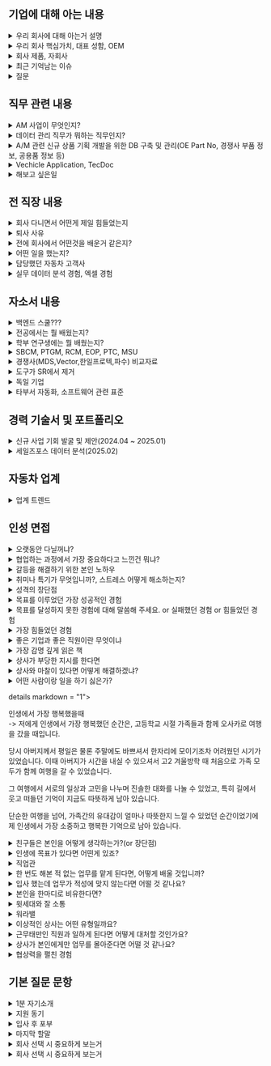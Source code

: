 ## 기업에 대해 아는 내용

<details markdown = "1">
<summary>우리 회사에 대해 아는거 설명</summary>
CTR은 누구나 안전한 모빌리티 라이프를 누릴 수 있도록 핵심 제품과 서비스를 제공하는 글로벌 자동차 부품 기업입니다.<br>
핵심 제품인 볼조인트를 비롯해 현가, 구동, 조향 분야의 부품을 생산하고 있으며, 현재 국내뿐 아니라 해외에도 9개의 법인을 운영하며 글로벌 네트워크를 구축하고 있습니다<br>
특히 OE와 애프터마켓 두 분야를 동시에 운영해 균형 있는 성장을 이어가고 있습니다. OE에서는 글로벌 완성차 업체에 부품을 공급하며 품질 경쟁력을 인정받고 있고, <br>
AM에서는 러시아를 비롯한 북미, 동남아 시장에서 강력한 유통망을 기반으로 안정적인 매출을 확보하고 있습니다.<br>
또한 적극적인 R&D를 통해 친환경 모빌리티 분야에서도 CTR의 경량화 부품 사용이 확대되고 있고, <br>
모빌리티 사업을 넘어 스마트팩토리, 로봇 자동화 플랫폼, 신재생 에너지 사업까지 영역을 넓혀가고 있는  미래지향적인 기업이라고 생각합니다.”<br>
</details>

<details markdown = "1">
<summary>우리 회사 핵심가치, 대표 성함, OEM</summary>
구성원들은 도신책존(도전, 신뢰, 책임감, 존중)이라는 핵심가치 기반 행동<br>
이동옥, 이호영 대표이사<br>
CTR(Central to your safe mobility)<br>
HKMC나 GM, Ford 그룹, 스텔란티스(피아트, 지프)
</details>

<details markdown = "1">
<summary>회사 제품, 자회사</summary>
서스팬션(바퀴,차체 연결 통한 승차감) 쪽에는 볼 조인트(휠의 현가 및 조향 원활), 로워 컨트롤 암(서스팬션 아래 장착)<br>
스티어링(핸들로 조향) 쪽에는 아우터 타이 로드(스티어링 기어로 부터 입력되는 조항력을 타이어로 전달)<br>
브레이크 쪽에는 마스터 실린더 바디(페달에 입력된 하중을 압력으로 변환)<br>
그리고 파워 트레인 쪽 제품도 판매하며 차랑의 주행 안전성과 직결된 부분에서 경쟁력을 갖춤<br>
</details>

<details markdown = "1">
<summary>최근 기억남는 이슈</summary>
중국 장가항시 관계자 분들이 CTR 창원 공장 방문해서 경제 협력 관련 미팅<br>
2023년 품질 실적 기준 고객 불량 건수 0건을 기록하며, 품질 관리의 모범 서례로 perfect quailty 2024 상을 받음.<br>
-> NexTeer(넥스티어) 조향과 자율주행쪽으로 CTR이 납품하는 업체  
</details>

<details markdown = "1">
<summary>질문</summary>
데이터를 관리하는데 있어 엑셀 말고도 추가로 잘 다뤄야 할 프로그램이 무엇일지?<br>
실제로 업무를 진행해보셨을때 어떤 능력을 갖춘 직원이 들어왓으면 좋겠다고 생각하셨을지?<br>
</details>


## 직무 관련 내용

<details markdown = "1">
<summary>AM 사업이 무엇인지?</summary>
AM은 OEM(완성차용 순정)이나 OES(순정부품 공급사)를 거치지 않고, 부품 유통업체·정비소·온라인몰 등에 CTR 자체 브랜드로 직접 부품을 공급하는 사업으로 알고 있습니다.<br>
보증 기간이 지난 차량의 고객들은 합리적인 가격과 충분한 품질을 갖춘 부품을 원하기 때문에, <br>
CTR의 애프터마켓 부품은 순정부품 대비 가격 경쟁력을 가지면서도 글로벌 OE 납품 경험을 바탕으로 품질 신뢰성을 확보하고 있다는 점이 강점이라고 생각합니다<br>
</details>
  
<details markdown = "1">
<summary>데이터 관리 직무가 뭐하는 직무인지?</summary>
제가 이해하기로 데이터 관리 직무는 AM 사업의 신제품을 발굴하기 위해, OE와 경쟁사 부품 정보를 기준으로 데이터베이스를 구축 및 관리하는 역할로 알고 있습니다.<br>
이때 단순히 데이터를 정리하는 것을 넘어서, 시장 트렌드 분석과 샘플 검증, 내부 승인 과정을 통해 실제로 제품이 출시될 수 있도록 기획부터 운영까지 연결하는 포지션으로 알고 있습니다.<br>
</details>

<details markdown = "1">
<summary>A/M 관련 신규 상품 기획 개발을 위한 DB 구축 및 관리(OE Part No, 경쟁사 부품 정보, 공용품 정보 등)</summary>
OE Part No : 완성차 제조사가 자기네 차량 부품마다 부여한 고유 번호<br>
-> CTR이나 다른 AM 회사는 이 번호를 기준으로 자기 제품 매칭<br>
-> 정비소/유통사가 어떤 차에 맞고, 어떤 순정 부품 대신할 수 있는지 쉽게 파악 가능<br>
<br>
경쟁사 부품 정보 : AM 시장엔 수많은 경쟁사<br>
-> 그 회사 부품에도 Part No, 규격, 가격, 적용 차종 저보가 있음.<br>
-> ex) OE 번호 54321 : CTR 번호 67890 : A사의 번호 12345<br>
<br>
공용품 정보 : 여러 차종에서 함께 쓰이거나, 대체 가능한 부품 관계 정리<br>
</details>

<details markdown = "1">
<summary>Vechicle Application, TecDoc</summary>
1. 이 부품이 어떤 차종에 맞는지<br>
-> 연식, 제조사, 차종, 엔진 형식<br>
<br>
2. 유럽에서 가장 많이 쓰이는 애프터마켓 부품 DB/카탈로그 시스템<br>
-> 업체들이 이 DB에 검색해 이 차량에 어떤 CTR 부품이 맞는지 확인<br>
</details>


<details markdown = "1">
<summary>해보고 싶은일</summary>
OE 번호와 CTR 번호를 매칭하고, 적용차종 데이터를 관리하는 과정에 좀더 깊게 참여해보고 싶습니다.<br>
AM 사업에서 데이터의 정확도가 곧 고객의 신뢰와 직결될 수 있기에, 비효율적이거나 비정확한 프로세스를 개선하거나,
꼼꼼하게 DB를 다루어 보고 싶습니다.<br>
그리고 시장 조사나 경쟁사 제품 분석에도 참여해서, CTR 만의 차별화된 신규 품목을 제안할 수 있는 통찰을 쌓고 싶습니다.<br>
</details>

## 전 직장 내용

<details markdown = "1">
<summary>회사 다니면서 어떤게 제일 힘들었는지</summary>
가장 힘들었던 순간은, 많은 노력을 기울였던 사업이 최종적으로 성사되지 않았을 때였습니다. 특히 해외 사업을 메이킹하는 과정에서, 야근이 잦은 부서까지 설득해가며 회의를 조율하고 함께 제안을 준비했지만, 결과적으로 수주로 이어지지 못했습니다. 주변에서는 “사업은 원래 그럴 수 있다”라고 위로해 주셨지만, 함께 고생했던 분들께 미안한 마음이 커서 가장 힘들었던 경험으로 남았습니다.<br>
</details>

<details markdown = "1">
<summary>퇴사 사유</summary>
“이전 회사에서는 주로 소프트웨어를 검증하는 도구를 영업했었는데, 저희 도구가 주로 현대차라는 한 OEM의 요구가 있을 때만 한정적으로 구매가 이루어졌습니다. 그래서 특정 고객사 중심으로만 사업이 이루어졌고, 여러 부서와 사람들을 설득하고 만나는 것이 좋아 영업으로 커리어를 시작했지만, 기술적으로 배우고 업무에 적용할 수 있는 내용이 현대차 내부 표준 외에는 다소 제한적이라는 아쉬움이 있었습니다.”<br>
그래서 여러 산업군과 고객에게 제안할 수 있는 제품을 다루고 싶었고, 특히 자동차 부품처럼 실제 완성차에 적용되어 글로벌 시장까지 연결되는 분야에 늦기 전에 도전해보고 싶었습니다.<br>
그리고 개인적으로는 경상권에 정착해서 살고 싶다는 희망도 있습니다.<br>
</details>

<details markdown = "1">
<summary>전에 회사에서 어떤것을 배운거 같은지?</summary>
먼저, 영업에서 매출을 만들기 위해서는 고객을 설득하는 것만큼이나 **내부 영업**이 중요하다는 것을 배웠습니다. 여러 부서의 협업과 지원 없이는 고객이 원하는 제안이나 빠른 대응을 하기 어렵기 때문에, 내부에서 공감대를 형성하고 협조를 이끌어내는 과정이 얼마나 중요한지 깨달았습니다.<br>
또한 고객사의 상황이나 이슈를 자료만으로 추측하기보다는, 직접 방문해 미팅을 통해 대화하면서 니즈를 구체적으로 확인하는 것이 훨씬 정확하다는 점도 배웠습니다. 실제로 현장에서 고객분들과 이야기를 나누면서 생각지 못했던 요구사항이나 우선순위를 파악할 수 있었고, 이를 통해 더 신뢰감 있는 제안을 할 수 있었습니다.<br>
</details>

<details markdown = "1">
<summary>어떤 일을 했는지?</summary>
“저는 현대차에 소프트웨어를 납품할 때, 해당 소프트웨어가 ISO 규격이나 현대차 내부 표준에 적합하게 작성되었는지를 확인하고, 필요 시 이를 수정할 수 있도록 지원하는 검증 도구 영업을 담당했습니다. 또, 검증 도구 외에도 용역 형태로 소프트웨어를 개발·검증하는 기술용역 사업을 수주하기도 했습니다. 이와 함께 고객사에서 발생한 클레임을 대응하고, 이를 근거로 R&D 부서를 설득하여 기술 개발 방향을 제안하는 역할도 맡았습니다. 마지막으로 영업 데이터를 취합·분석하여 향후 영업 전략을 수립하는 업무까지 수행했습니다.”<br>
</details>

<details markdown = "1">
<summary>담당했던 자동차 고객사</summary>
국내 기업으로는 주로 한온시스템, 에스엘, 인팩일렉스, 자화전자, SNT모티브, 유라코퍼도 가끔 담당했었다.<br>
해외 기업으로는 브로제라는 기업 담당<br>
<br>
한온시스템이랑은 고급 차량에 대한 HVAC 선행 연구 및 검증 관련 업무<br>
에스엘은 해드 램프랑 BMS 관련해서 선행 연구 및 검증<br>
인팩일렉스 도어 핸들러 쪽 제어기 검증 사업 진행<br>
자화전자는 마사지 시트 관련한 제어기 검증 사업 진행<br>
SNT모티브는 일렉트릭 오일 펌프쪽 SW 개발 및 검증 사업 진행했다<br>
유라코퍼는 VCMS라고 충전제어시스템에 대한 SW 개발 검증 사업 진행(판교)<br>
</details>

<details markdown = "1">
<summary>실무 데이터 분석 경험, 엑셀 경험</summary>
“실무에서는 영업 데이터를 취합할 때 주로 SUM이나 AVERAGE 같은 기본 함수로 합계를 내거나, 필터 기능을 활용해 필요한 데이터를 추출하는 정도로 사용했습니다. 
데이터 갯수나 칼럼이 너무 많을때나, 항목별로 비교 분석할 때 피벗 테이블을 활용해 데이터를 정리하기도 했습니다.”<br>
-> 피벗 삽입, 칼럼에 데이터들을 필터, 열, 행,값으로 넣어서 원하는 값 취합. 그룹을 어떻게 잘 짓냐가 중요함<br>
<br>
학부 당시에는 MySQL이라는 DB를 관리하는 프로그램과 R이라는 프로그램을 통해서 데이터를 관리하거나 분석했었다<br>
달러 표시는 절댓값<br>
VLOOKUP 함수는 특정 값을 기반으로 원하는 값을 찾아올때 사용했던거 같다.<br>
</details>

## 자소서 내용

<details markdown = "1">
<summary>백엔드 스쿨???</summary>
대학 시절 프로그래밍을 접하며 IT 분야에 흥미를 느껴 정보처리기사 자격증을 취득했고, 개발 경험도 쌓았습니다. 이를 기반으로 다양한 사람들과 소통하며 사업을 이끌어가는 **PM(프로젝트 매니저)** 역할을 목표로 삼았습니다.
<br>
그런데 전에 근무했던 회사에서 IT 영업 직무를 접하게 되었고, PM에 비해 영업직군이 오히려 고객과 직접 만나 기술적 이해를 바탕으로 제안하고, 주도적으로 성과를 만들어내는 과정에서 더 큰 성취감을 느낄 수 있다고 판단했습니다.<br>
<br>
학부 연구생때 여러 사람 대하고 -> 제가 관련 지식이 많은 IT 쪽이라 생각해서 프로젝트 매니저라는 직무로 시작할려했다 -> 이때 개발 경험 또한 필요해서 시작함<br>
이때 PM이라는 직무가 실무 개발 5년 이상을 선호하는 경우가 많아 취업이 힘들기도 했고, 오히려 여러 사람을 상대하는 것이 메인 업무지만 주도적으로 성과도 낼 수 있다는 점 매력<br>
</details>

<details markdown = "1">
<summary>전공에서는 뭘 배웠는지?</summary>
주로 인공위성에서 나온 데이터를 어떻게 처리하고 활용할지?<br>
<br>
예를들어 20년간의 위성 데이터를 취합해서 어떠한 지형을 띈 곳에서 산사태나 홍수가 발생할 확률이 높은지나?<br>
미세먼지 근원이 어디서 부터 시작되고 어느 농도와 방향으로 흘러가는지 파악해보고<br>
</details>

<details markdown = "1">
<summary>학부 연구생에는 뭘 배웠는지?</summary>
학부 연구생때는 위성 에서 나온 데이터가 정확한지를 검증하기 위해 지상에서 장비를 통해 데이터를 측정하고 이산화질소, 이산화황 농도를 산출하는 일을 햇었다.<br>
-> 장비 FWHM이라는 해상도가 1.0이 되어야 함. 그때는 해상도가 2.0이 넘어가는 상황. 하지만 연구사는 원하기에 불가능하다는 것을 객관적인 자료로 증명할 필요<br>
</details>

<details markdown = "1">
<summary>SBCM, PTGM, RCM, EOP, PTC, MSU</summary>
SBCM : 차량의 바디 부분을 통합 제어하는 모듈 <br>
PTGM : 전동식 파워 트렁크나 테일게이트를 제어<br>
RCM : 냉매 제어 모듈<br>
EOP : 전동식 오일 펌프, 전동 모터로 오일 순환<br>
PTC : 히터 제어기. 친환경 차에서 엔진 열 대신 전기로 실내 난방<br>
MSU : 마사지 시트 유닛<br>
</details>


<details markdown = "1">
<summary>경쟁사(MDS,Vector,한일프로텍,파수) 비교자료</summary>
상황을 간단히 말씀드리면, 고객사에서는 내부 구매 검토를 위해 저희 제품과  주요 경쟁사 제품 전체에 대한 비교 자료를 요청했지만, 당시 회사에는 개별 제품 간의 일부 비교 자료만 존재했습니다. 예를 들어 저희 제품 A와 경쟁사 B, 혹은 A와 C의 비교 자료는 있었지만, 비교 항목이 서로 달라서 고객이 원하는 수준의 종합 자료로는 활용하기 어려운 상황이었습니다. 마침 제가 다른 영업 담당자들에 비해 일정에 여유가 있었기에, 이 과제를 직접 맡아 진행하게 되었습니다.”
<br>
장점 : 범용적 툴은 현대차 표준에 맞추기 위해 별도 공수가 필요. 우리는 공수 없이 가능했다.기술지원이 빨랐다.<br>
단점 : 해외 사업을 하고자 하면 오히려 담당 개발자가 해당 양식 맞추기 위해 ~~~
</details>

<details markdown = "1">
<summary>도구가 SR에서 제거</summary>
대응 일정 방안 : 저희 R&D 부서가 언제까지 해결하겠다. Duplicated Code Line이라는 부분에 표준상 에러를 결함을 검출하지 못함
-> 인증 대체 : 기존에 저희 툴에서 산출할 수 있는 값들을 통해 근사치는 계산 가능. 이를 통해 현대차가 기능이 개선될때 까지 검토 통과를 시켜주기러 함<br>
</details>

<details markdown = "1">
<summary>독일 기업</summary>
가능성이 있었던 곳은 -> 셰플러랑 브로제<br>
-> 그 외에 콘티넨탈, ZF
</details>

<details markdown = "1">
<summary>타부서 자동화, 소프트웨어 관련 표준</summary>
AI 기반으로 테스트케이스를 일부 자동으로 만들어주는 도구를 팀 내부적으로 개발해서 사용<br>
ISO 26262, ASPICE(VDA : 독일 자동차 산업 협회), ES95411-00, ES95489-23, AUTOSAR(아키텍처 표준)
</details>


## 경력 기술서 및 포트폴리오
<details markdown = "1">
<summary>신규 사업 기회 발굴 및 제안(2024.04 ~ 2025.01)</summary>
가능성이 있었던 곳은 -> 셰플러랑 브로제<br>
-> 70여곳 리스트업 이후 -> 50여곳에 컨택 진행<br>
<br>
산출물 제출 범위 같은 경우 기존 자동차 업계나 당사에서 진행했던 사업이 ASPICE CL1 기준<br>
-> CL2 기준으로 하는 업무는 선행 차량에 대해 많이 요구됨. 경험이 없다보니 산출물 검토 기준을 좀 완화시킴<br>
</details>

<details markdown = "1">
<summary>세일즈포스 데이터 분석(2025.02)</summary>
세일즈포스에서 도구 영업 기회를 추출할때는 '도구명'이나 '제품, 계약 관련 항목의 입력값을" 기준으로 필터링을 합니다.
그런데 2018년 이전에 등록된 도구 영업 기회의 경우, 이 두가지 항목이 모두 누락되어 있어 필터 조건을 충족하지 못했고, 그로 인해 보고서 추출 시 해당 영업 기회가 포함되지 않는 문제가 있었습니다.
저는 이 누락된 데이터를 식별하고 보완하기 위해 해당 프로젝트를 기획하고 진행하게 되었습니다.<br><br>

도구 영업 기회 65건 고객사 30곳, 고객의 니즈 분석 및 유지보수 및 신규 도구 도입 제안.<br>
-> 5곳과 유지보수 계약, 한건의 신규 도구 판매<br>

<br><br>
영업 기회명 파싱을 통해 영업 기회와 도구명을 자동으로 매핑하는 코드 작성?<br>
도구명이 A라고 가정했을 때, 과거의 영업 기회명에는 A라는 명칭이 아닌 도구의 사용 목적이나 대응 가능한 국제 표준이 기재된 경우가 많았습니다. 이로 인해 도구명을 기준으로 데이터를 조회할 경우 누락되는 사례가 자주 발생했습니다. 그래서 저는 영업 기회명을 파싱하고, 텍스트 유사도를 기반으로 도구명을 자동 매핑해 "도구명_유지보수" 또는 "도구명_구매" 형식으로 통일하는 코드를 작성해 일관되게 정리하였습니다.<br>
<br>
매핑이 되지 않는 항목은 직접 보완?<br>
예를 한가지 설명드리자면, 자동차에는 ISO 26262라는 표준이 있고, 이를 대응하기 위해서는 다양한 도구들이 필요합니다.
하지만 영업기회명에 "ISO 26262 대응을 위한 도구 구매"라고 적혀있는 경우, 해당 영업기회가 어떤 도구를 구입한것인지, 코드상으로 분류가 어려웠습니다. 그래서 그 당시 담당했던 영업사원에게 어떤 도구를 판매하였는지 질문하고 반영하는 과정을 거치게 되었습니다.<br>
<br>
기억에 남는 계약 사례?<br>
2017년 내부 횡령 사건으로 인해 해당 연도에는 비용 집행이 전면 중단되어 유지보수 계약이 체결되지 않았고, 이후로도 별도 계약 없이 도구를 꾸준히 사용해오던 고객사였습니다.
그럼에도 불구하고 도구는 계속 사용 중인 상황을 파악하여 저는 해당 고객사에 사용 중인 버전 이후 릴리즈된 기능을 정리해 전달드렸습니다.
특히, 고객이 사용하는 Jenkins라는 CI/CD 툴과 연동해 테스트 결과를 관리할 수 있는 기능이 큰 관심을 끌었습니다. 결국 해당 기능이 고객의 업무 방식에 적합하다고 판단되어, 유지보수 계약으로 이어진 사례입니다.<br>
<br>
한 고객사는 **자원 사용량 검증**이라는 항목을 대응하기 위해 외산 도구 도입을 검토 중이었습니다. 하지만 외산 도구의 가격이 너무 높아 내부적으로 부담이 크던 상황이었고, 이때 저는 **50% 이상 저렴한 당사 도구**를 제안드렸습니다. 외산 도구는 글로벌 OEM 대응까지 가능하지만, 당사 도구는 **국내 OEM에만 최적화된 제품**이었습니다. 다행히 향후 몇년간 고객분께서는 국내 OEM만을 대상으로 한 사업을 수행 중이었고, **비용 효율성과 실제 용도 적합성**을 고려해 당사 도구로 최종 계약이 성사되었습니다.<br>
<br>
</details>


## 자동차 업계 

<details markdown = "1">
<summary>업계 트렌드</summary>
하드웨어 측면에서는 전동화와 경량화가 핵심입니다. 내연기관에서 전기차·하이브리드로 전환이 가속화되면서 배터리·모터·경량화 부품의 중요성이 커지고 있고, 자율주행 확산으로 ADAS 센서와 ECU 등 전장부품 수요도 빠르게 증가하고 있습니다.<br>
<br>
소프트웨어 측면에서는 ‘소프트웨어 정의 차량(SDV)’이 가장 큰 화두라고 생각합니다. 차량 기능을 하드웨어에 고정하지 않고, 소프트웨어 업데이트와 OTA를 통해 지속적으로 개선하는 방향으로 패러다임이 전환되고 있습니다. 이에 따라 완성차 업체가 IT 기업처럼 자체 OS와 소프트웨어 플랫폼 경쟁에 뛰어들고 있으며, 동시에 보안 표준 대응도 강화되고 있습니다.”<br>
</details>

## 인성 면접

<details markdown = "1">
<summary>오랫동안 다닐꺼냐?</summary>
네 오래다닐수 ~~ 정말 오고싶었던 기업인 만 뽑아주시면 최선~~
</details>

<details markdown = "1">
<summary>협업하는 과정에서 가장 중요하다고 느낀건 뭐냐?</summary>
저는 협업 과정에서 동료 간의 믿음이 구축되어 있는 것이 가장 중요하다고 생각합니다.<br>
팀원간의 믿음이 있어야지만 역할 분담 과정 뿐 아니라, 각자의 업무에 집중할 수 있고, <br>
서로 간의 소통 과정에서 각자의 의견이 존중받는다는 분위기가 형성되어 좋은 아이디어가 나올 수 있기 때문입니다.<br>
</details>

<details markdown = "1">
<summary>갈등을 해결하기 위한 본인 노하우</summary>
갈등 과정을 해결하기 위한 저만의 노하우는 서로 진솔한 얘기를 하고, 시간을 많이 가지는 것이라고 생각<br>
슈어소프트테크 근무 하던 당시, 사업을 위해 여러 팀에 업무 협조를 요청 드리는 과정에서 부담스러운 업무라는 이유로 협조가 어려워 조그마한 갈등이 생겼고 이를 해결한 경험이 있다.<br>
이때 저는 협조를 이끌어내고자 업무 적인 내용뿐만 아니라, 점심도 같이 먹고, 퇴근후 저녁에 맥주도 한잔하는 등 시간을 보내며 개인적인 얘기도 많이 하게 되었다.<br>
얘기하는 과정에서 팀장님 만의 애로사항을 경청한 후 같이 해결 방안을 고민하고, 앞으로 같이 발전적으로 나가보자는 얘기하며 최종적으로 협조를 이끌어냄<br>
</details>

<details markdown = "1">
<summary> 취미나 특기가 무엇입니까?, 스트레스 어떻게 해소하는지?</summary>
저는 개인적으로 배드민턴과 런닝하는 것을 좋아한다.<br>
-> 걱정이 많을때  취미 활동을 하면 스트레스랑 답답한 마음이 해소. 특히 제가 왜 스트레스를 받고 어떻게 해나가야할지 생각이 정리되어서 좋아한다.<br>
-> 고탠션(28파운드), 헤드쪽에 실린 채<br>
<br>
특기 : 새로 만나는 사람과 서로 대화를 이어가는것에 자신있다.<br>
</details>

<details markdown = "1">
<summary> 성격의 장단점</summary>
저의 가장 큰 성격상의 장점은 공감능력을 바탕으로 한 의사소통 능력이라고 생각합니다.<br>
고등학교 때 친구들의 추천을 받아 또래상담가 역할을 맡게 되었고, 다양한 친구들의 고민을 들으며 같이 공감하고 소통하는 방법을배우게되었습니다.<br>
이러한 경험을 바탕으로 현재도 여러 사람들의 말을 잘 경청하고, 이에 대해 공감하는 것과 동시에 개개인의 상황에 맞게 대화를 이어나가며 좋은 관계를 맺어나가고 있습니다.<br>
<br><br>
단점은 때로 거절을 잘 못한다는 것입니다.<br>
실제 업무를 진행하면서, 제 업무 Role이 아닌것에 대해서도 고객 또는 내부 실무진 분들께서 요청하실 때 거절을 잘 못했었습니다.<br>
이때 도움 요청을 거절하지 못해, 제 업무 일정상 차질이 생겼던 적이 있습니다.<br>
현재는 도움 요청에 대해 가능한 한에서만 수락하고 불가능하다면 불가능한 이유를 객관적이고 솔직하게 이야기하면서 정중하게 거절하려고 노력하고 있습니다.<br>
</details>

<details markdown = "1">
<summary> 목표를 이루었던 가장 성공적인 경험</summary>
주도적으로 독일 기업의 사업을 메이킹해보자는 목표를 이뤄낸던 것이 가장 성공적 경험.<br>
당사의 경우 2021년을 마지막으로 독일 업체와의 계약이 끊긴 상황이였다. 당사 사업이 국내에 의존하는 비중이 너무 컸고, 저를 거둬주신 회사에게 감사하다는 마음으로 메이킹 하고 싶었다.<br>
이에 관련 독일 업체를 리스트업한다음에 메일을 보냈고, 한국에 지사가 있는 경우 직접 전화를 걸었다.<br>
이때 한국 완성차 업체를 대상으로 입찰에 참여하는 고객과 컨택이 되었고, 해당 기술용역을 위해 다양한 유관 부서에 협조를 요청하여 제안서를 전달드렸다.<br>
하지만 해당 고객사께서 최종적으로 한국 완성차 업체에 입찰에 실패하여 낙주.<br>
</details>

<details markdown = "1">
<summary> 목표를 달성하지 못한 경험에 대해 말씀해 주세요. or 실패했던 경험 or 힘들었던 경험 </summary>
학부 시절, 저는 수석으로 졸업하는 것을 목표로 삼았으나 달성하지 못한 경험이 있습니다.<br>
이때 저는 흥미가 가는 과목에 대해서는 성적이 좋았으나, 재미가 없다고 느껴진 특정 전공 과목들에 대한 성적이 좋지 못하였습니다.<br>
이 경험을 통해 제가 관심을 가지 않았던 부분에 대해서도 진지한 태도로 접근해야 하며, 큰 목표를 이루기 위해서는 세부적인 요소 하나하나에 무관심하거나 소홀히 해서는 안된다는 점을 깨달았습니다.<br>
<br>
</details>

<details markdown = "1">
<summary> 가장 힘들었던 경험</summary>
이전 독일 업체와의 계약이 2021년 법적 분쟁으로까지 이어졌던 이력이 있었고, 해당 업체의 검토 기준은 국내 고객사에 비해 두 배 이상 까다로웠습니다. 이러한 배경 때문에 내부적으로 부정적인 인식이 강했고, 협조를 얻는 데 큰 어려움이 있었습니다.<br>

저는 해당 업무가 기존에 수행하던 업무와 본질적으로 큰 차이가 없다는 점을 강조하기 위해 관련 논문 및 공식 문서들을 수집해 전달했고, 이 사업을 통해 향후 어떤 비전을 기대할 수 있는지 구체적으로 제시하며 설득을 시도했습니다.<br>

업무적으로 제가 할 수 있는 모든 지원을 다했음에도 불구하고, 협조를 요청한 세 팀 중 두 팀의 동의를 얻지 못했던 점이 가장 힘들었습니다.<br>

이후에는 단순한 논리적 설득이 아닌, 사람 간 신뢰를 기반으로 한 소통이 필요하다고 느꼈고, 해당 팀의 팀장님들과 점심 식사, 커피 미팅, 저녁 자리 등을 통해 진심 어린 대화를 나누고, 출장을 기차타고 가신 경우 제가 역에 데리러 가는등 관계를 쌓기 위해 노력하여 최종적으로 업무 협조를 받게 되었다..<br>

이 경험을 통해 ‘일도 결국 사람과 사람이 하는 일’이며, 내부 설득과 관계 형성을 위한 ‘내부 영업’도 매우 중요하다는 점을 깊이 깨닫게 되었습니다.
<br>
</details>

<details markdown = "1">
<summary> 좋은 기업과 좋은 직원이란 무엇이냐</summary>
좋은 기업 : 직원들이 잠재력을 발휘하고 성장할 수 있는 환경을 조성한 기업. 좋은 직원 : 맡은 역할과 책임을 성실히 수행하고, 어떻게 우리 기업이 더 성장해 나갈 수 있을지 고민하는 직원.
</details>

<details markdown = "1">
<summary>가장 감명 깊게 읽은 책</summary>
저는 거절은 해야겠는데 말을 못하겠고라는 책을 가장 감명 깊게 읽은 것 같습니다.
해당 책을 통해 사람들이 거절은 잘 못하는 이유은 대개 관계 불안 있고, 오히려 거절을 하는 것이 자신에게 도움이 될 뿐만 아니라, 관계 유지에 도움이 된다는 것을 알게 되었습니다.
이후 저는 도움 요청에 대해 가능한 한에서만 수락하고 불가능하다면, 불가능한 이유를 솔직하게 이야기하면서 정중하게 거절하려고 노력하고있습니다.
</details>

<details markdown = "1">
<summary>상사가 부당한 지시를 한다면</summary>
저는 우선적으로 법적이나, 회사 내규에 어긋나는 지시거나 회사의 이윤에 해를 끼치는지 부터 판단해 보겠습니다.
이때 만약 어긋나는 일이라고 확인된다면 가까운 선배뿐과 조용히 조언을 구한 후 행동하겠습니다.
하지만 부당한 지시가 저만의 생각이였다면, 일단은 지시를 따르겠습니다.
먼저 회사생활을 시작하신 상사의 지시는 이유가 있다고 생각하고, 큰 일이 아니라면 지시 이행 후에 나중에 개인적으로 말씀드려도 되는 부분이라고 생각합니다.
</details>

<details markdown = "1">
<summary>상사와 마찰이 있다면 어떻게 해결하겠냐?</summary>
상사분과 갈등이 생긴다면, 우선 상사분과 대화를 통해 문제를 해결하도록 적극적으로 노력하겠습니다.
이때 상사분의 생각과 의견을 들어보고, 어디서 부터 오해가 생겼는지 파악하여 그것을 해결하도록 하겠습니다.
상사분은 인생과 실무에 있어 저보다는 경험이 많은 분이므로, 의견을 받아들이되, 불합리하거나 회사의 이익에 반하는 것이 있으면 의견을 제시하여 조율하도록 노력하겠습니다.
</details>

<details markdown = "1">
<summary>어떤 사람이랑 일을 하기 싫은가?</summary>
저는 개인적으로 **업무에 비협조적인 태도를 보이는 사람과 함께 일하는 것이 어렵다고 느낍니다.<br>
업무라는것은 각자의 역할과 책임의 바탕으로 공동의 목표를 달성하는 과정이라 생각합니다.<br>
이를 달성하는 과정에서, 업무에 비협조적인 태도를 보이는 사람이 있을 때 업무 효율 뿐만 아니라, 관련 부서에 사기까지 저하 시키는 것을 확인하게됨<br>
하지만 저는 그 부서만의 입장을 파악하기 위해 노력했고, 업무 목적과 기대효과를 수치와 사례로 정리해 설득한다.<br>
</details>

details markdown = "1">
<summary>인생에서 가장 행복했을때</summary>
-> 저에게 인생에서 가장 행복했던 순간은,
고등학교 시절 가족들과 함께 오사카로 여행을 갔을 때입니다.

당시 아버지께서 평일은 물론 주말에도 바쁘셔서
한자리에 모이기조차 어려웠던 시기가 있었습니다.
이때 아버지가 시간을 내실 수 있으셔서 고2 겨울방학 때 처음으로 가족 모두가 함께 여행을 갈 수 있었습니다.

그 여행에서 서로의 일상과 고민을 나누며 진솔한 대화를 나눌 수 있었고,
특히 길에서 웃고 떠들던 기억이 지금도 따뜻하게 남아 있습니다.

단순한 여행을 넘어, 가족간의 유대감이 얼마나 따뜻한지 느낄 수 있었던 순간이었기에
제 인생에서 가장 소중하고 행복한 기억으로 남아 있습니다.<br>
</details>

<details markdown = "1">
<summary>친구들은 본인을 어떻게 생각하는가?(or 장단점)</summary>
친구들이 말하는 저는 같이 있으면 재미있다는 것입니다.
여러 사람들과 있을때 재밌는 분위기를 조성하는 역할을 해서 이런 얘기를 종종 듣는것 같습니다.
반면 제 단점을 과몰입을 하는 것이라고 생각하는 것 같습니다.
친구들이 슬프거나 기쁠때 오히려 제가 더 기뻐하고 더 슬퍼하는 경우가 있습니다.
뭐든 과한것은 좋지 않기 떄문에 현재는 너무 과몰입하지 않고 감정을 절제하려고 노력하고 있습니다.<br>
</details>

<details markdown = "1">
<summary>인생에 목표가 있다면 어떤게 있죠?</summary>
우선 회사에서는 10년 내로 인정받는 직원이 되어 보직자가 되고, 여러 후배들을 잘 이끄는 멘토 역할을 하는것이 목표.<br>
개인적으로는 어떤 자리에 있어도 필요한 사람이 되자는 것과 행복한 가정을 꾸리는 것이<br>
지금까지 영업을 하면서 항상 저를 거둬주신 회사에 대해 감사함을 느꼈고, 언제나 맡은 목표 이상을 해내고자 노력했다.<br>
앞으로도 기억되는 사람이 되고자 맡은일에 최선을 다해 신뢰와 믿음을 쌓아가고자 함.<br>
</details>

<details markdown = "1">
<summary>직업관</summary>
제가 평소에 생각하는 직업관의 첫 번째는 **‘가장 잘할 수 있는 일을 하는 것’**입니다. 대학교 시절, 대내협력부장을 맡아 환경해양대학 내 행사 참여율을 가장 높은 학과로 변화시킨 경험이 있고, 현재 영업 업무를 하며 주위에서 수주가 어렵다고 판단했던 사업을 성공적으로 성사시킨 경험도 있습니다. 이러한 성과를 통해 영업은 제가 가장 잘할 수 있는 일이라고 확신하게 되었습니다.
두 번째는 **‘흥미와 재미를 느낄 수 있는 분야에서 일하는 것’**입니다.
IT 분야는 트렌드가 빠르게 변하고, 이에 따라 다양한 기술과 도구들이 끊임없이 발전하고 있습니다. 이러한 역동적인 변화는 저의 지적 호기심을 자극하며, 꾸준히 배우고 성장할 수 있도록 동기를 부여합니다.

저는 앞으로도 저의 역량을 가장 잘 발휘할 수 있으며, 동시에 흥미와 열정을 유지할 수 있는 분야에서 전문가로 성장하고 싶습니다.
</details>

<details markdown = "1">
<summary>한 번도 해본 적 없는 업무를 맡게 된다면, 어떻게 배울 것입니까?</summary>
우선 업무 메뉴얼이나 가이드라인을 찾아서 전반적인 프로세스를 파악하고자 읽어볼것 같다.<br>
그 다음 실제 업무를 하며 저만의 일지를 만들어서, 단계별로 업무의 주요 절차나 팁 정리<br>
</details>

<details markdown = "1">
<summary>입사 했는데 업무가 적성에 맞지 않는다면 어떨 것 같나요?</summary>
우선 초기에 업무에 적응하지 못한다면 적성에 안맞다고 착각할 수도 있습니다.<br>
-> 이를 업무 적응 과정이라고 생각했습니다.<br>
저 또한 처음에 입사했을때 업무를 배우고 적응하기 힘들어 이 일이 적성에 맞나라고 생각했지만,<br>
실제로 어느 경험치가 쌓였을 때는 이 만큼 나랑 맞는 직무가 있을까라는 생각을 가질 정도로 만족한다.<br>
따라서 적성에 맞지 않더라도 업무 역량을 익히느 ㄴ과정이라 생각하고 열시미<br>
</details>

<details markdown="1"> <summary>본인을 한마디로 비유한다면?</summary> 
저는 저 자신을 **‘하얀 도화지’**에 비유하고 싶습니다. 하얀 도화지는 어떤 색과도 잘 어우러지며, 상대의 색을 더 선명하게 살려주는 특성이 있습니다. 저는 다양한 성향의 사람들과 협업할 때, 상대의 의견을 존중하고 조율하며 조화롭게 일하는 것을 중요하게 생각합니다.
실제로 여러 부서와의 협업이 필요한 영업 업무를 수행하면서도, 상대 팀의 관점을 먼저 이해하고 조율점을 찾아가는 방식으로 신뢰를 얻고, 공동의 목표를 효과적으로 달성해왔습니다.

앞으로도 저는 어떤 환경, 어떤 사람과도 잘 어우러지며, 조직과 함께 새로운 가치를 그려낼 수 있는 사람이고 싶습니다.
</details>

<details markdown="1"> 
<summary>윗세대와 잘 소통</summary> 
세대 차이가 있더라도 대화를 통해 하나의 공감대를 찾아내어 대화. 너무 불편하게만 생각하지 않고 다가가는 것
</details>

<details markdown="1"> 
<summary>워라밸</summary> 
워라벨은 중요한 사회적 트렌드라고 생각하지만, 개인의 워라벨 추구가 지나치게 강조되면 자신의 업무를 소홀히하여 조직에 민폐가 될 수 있다고 생각합니다.
<br>
2) 따라서 워라벨을 추구하되, 자신의 업무에 대한 애정과 책임감을 잃지 않고 업무에 충실함으로써 기업의 목표를 달성하고 동료들과의 원활한 협력을 이끌어내는 것이 바람직하다고 생각합니다. 
</details>


<details markdown="1"> 
<summary>이상적인 상사는 어떤 유형일까요?</summary> 
1) 저는 피드백을 솔직하게 주고 받을 수 있는 환경을 조성하여 서로의 성장을 촉진할 수 있는 상사라고 생각합니다. 

2) 이런 상사와 일을 하면 누구나 자신의 업무 역량을 객관적으로 파악할 수 있다고 생각합니다. 

3) 그렇기에 저는 상급자나 동료들의 피드백을 적극적으로 반영하는 것은 물론이고, 개인업무만 생각하는 것이 아닌 동료들의 업무도 두루 살필 수 있는 직원이 되겠습니다.
</details>

<details markdown="1"> 
<summary>근무태만인 직원과 일하게 된다면 어떻게 대처할 것인가요?</summary> 
1) 우선 동료와 커피를 마시면서 편안하게 이 문제에 대해서 이야기를 나누겠습니다. 이 과정에서 동료를 독려하고 제 의견을 이야기해야 해당 문제가 수월하게 해결될 수 있을 것 같습니다. 

2) 너무 불편한 분위기에서 격식을 갖춰 불만을 말하게 되면 오히려 반감을 살 수 있기 때문입니다.

3) 그럼에도, 직원의 근무태만이 고쳐지지 않는다면 그 직원과 함께 일하기는 어려울 것 같습니다. 따라서 상사께 해당문제를 보고하고 조치취해 다른 직원에게도 피해가 가지 않도록 하겠습니다.
</details>

<details markdown="1"> 
<summary>상사가 본인에게만 업무를 몰아준다면 어떨 것 같나요?</summary> 
상사가 저에게 어떤 일을 몰아준다면 그것은 분명 어떤 이유가 있을 것이라고 생각합니다. 따라서 상사의 지시를 따르며 힘든 일이라도 배울 점이 있다는 생각으로 최선을 다하겠습니다. <br>
<br>
만약 이러한 업무가 저의 능력으로 처리할 수 없는 수준이라면, 조직에 피해를 줄 수 있으니 상사와 대화를 나누어 대응책을 찾아보도록 하겠습니다. 나아가, 제가 마무리하지 못한 업무는 꼭 해내겠다는 자세를 보이겠습니다.<br>
</details>

<details markdown = "1">
<summary>협상력을 펼친 경험</summary>
한 사례를 말씀드리면, 고객사와 SW 유지보수 계약을 논의하던 중<br>
예산 문제로 비용을 30% 이상 낮춰달라는 요청을 받은 적이 있습니다.<br>
<br>
하지만 당시 저희가 제안한 금액은 기술지원 리소스와 내부 인건비를 고려해 최소 마진으로 산출된 상황이었기 때문에
단순히 가격을 낮추긴 어려웠습니다 <br>.
<br>
그래서 저는 유지보수 범위를 핵심 항목 중심으로 조정하고<br> 고객사의 예산 집행 일정에 맞춰 분할 청구 방식을 제안드렸습니다.<br>
(예: 월 단위 할부 형태)
<br>
이 과정에서 내부 재무팀과도 협의하여 조율을 마쳤고, 결과적으로 고객사는 승인 부담을 줄일 수 있었고, 저희도 가격을 유지한 채 계약을 성사시킬 수 있었습니다.
</details>

## 기본 질문 문항

<details markdown = "1">
<summary>1분 자기소개</summary>
안녕하십니까. 데이터 관리 직군 김욱종 지원자입니다.<br>

</details>

<details markdown = "1">
<summary>지원 동기</summary>
저는 네트워크 솔루션뿐만 아니라 보안, 클라우드 등 다양한 분야의 솔루션을 기반으로 영업 활동을 펼칠 수 있다는 점이 큰 매력으로 다가왔습니다. 특히 제가 그동안 쌓아온 IT 지식을 바탕으로 여러 솔루션을 연계해 제안하고, 고객의 요구에 맞춰 다양한 해결책을 제시할 수 있다는 부분이 흥미로웠습니다.<br>
<br>
또한 저는 회사를 선택할 때 단순히 성장 가능성을 이야기하는 것이 아니라, 그것을 실제로 실행하고 있는지를 중요하게 봅니다. 조사해본 결과, 오픈베이스는 네트워크 인프라 분야의 강점을 넘어, 빠르게 변화하는 산업 환경에 발맞춰 다양한 보안 솔루션을 제공하고, 클라우드 사업을 적극적으로 확장하며, AI 기반 보안관제 서비스까지 선보이고 있다는 점에서 실제로 성장에 도전하고 있는 기업이라는 인상을 받았습니다.<br>
<br>
이러한 부분들이 저의 역량을 발휘하고 함께 성장할 수 있는 환경이라고 생각해 지원하게 되었습니다.<br>
</details>

<details markdown = "1">
<summary>입사 후 포부 </summary>
입사 직후에는 오픈베이스 만의 서비스와 파트너사의 제품에 대해 빠르게 익힌 후, 인바운드 대응 역량을 높여 나가고자 합니다. 이후에는 제조업 도메인을 대상으로 선제적으로 아웃바운드를 진행해보고 싶습니다.<br>
장기적으로는 보직자로 성장하여 동료 및 후배들과 솔직한 피드백을 주고받을 수 있는 환경을 조성하고, 다양한 산업 도메인 지식을 기반으로 시장에 흐름에 맞는 영업 전략을 수립하는 리더가 되어보고 싶습니다.<br>
</details>

<details markdown = "1">
<summary>마지막 할말</summary>
바쁘신 평일에 저를 위해 시간을 내시어 이야기를 들어주시고 질문 주신 점에 감사드립니다.<br>
면접을 준비하는 과정에서 여러가지 기사나 영상을 보며, 오픈베이스에서 일하고 싶다는 마음이 더 간절해진것 같습니다<br>
아직 부족하고 배울점이 많지만, 좋은 기회를 주신다면 누구보다 빠르게 적응하고, 팀과 고객분들의 기대 그 이상을 실현하는 영업사원이 되겠습니다.<br>
그리고 면접관님들께서 "저 친구 내가 뽑았어"라고 자신있게! 말하실 수 있는 그런 사원이 되겠습니다. 감사합니다.<br>
</details>

<details markdown = "1">
<summary>회사 선택 시 중요하게 보는거</summary>
바쁘신 평일에 저를 위해 시간을 내시어 이야기를 들어주시고 질문 주신 점에 감사드립니다.<br>
면접을 준비하는 과정에서 여러가지 기사나 영상을 보며, 오픈베이스에서 일하고 싶다는 마음이 더 간절해진것 같습니다<br>
아직 부족하고 배울점이 많지만, 좋은 기회를 주신다면 누구보다 빠르게 적응하고, 팀과 고객분들의 기대 그 이상을 실현하는 영업사원이 되겠습니다.<br>
그리고 면접관님들께서 "저 친구 내가 뽑았어"라고 자신있게! 말하실 수 있는 그런 사원이 되겠습니다. 감사합니다.<br>
</details>

<details markdown = "1">
<summary>회사 선택 시 중요하게 보는거</summary>

</details>





  



  
